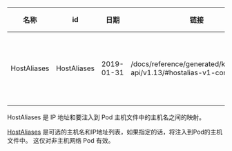 <!--

| title       | id          | date       | full_link                                                    | short_description                                            | aka  | tags      |
| ----------- | ----------- | ---------- | ------------------------------------------------------------ | ------------------------------------------------------------ | ---- | --------- |
| HostAliases | HostAliases | 2019-01-31 | /docs/reference/generated/kubernetes-api/v1.13/#hostalias-v1-core | A HostAliases is a mapping between the IP address and hostname to be injected into a Pod's hosts file. |      | operation |

A HostAliases is a mapping between the IP address and hostname to be injected into a Pod's hosts file.

[HostAliases](https://github.com/kubernetes/website/blob/release-1.16/docs/reference/generated/kubernetes-api/v1.13/#hostalias-v1-corev) is an optional list of hostnames and IP addresses that will be injected into the Pod's hosts file if specified. This is only valid for non-hostNetwork Pods.

-->

| 名称       | id          | 日期       | 链接                                                    | 简述                                            | aka  | 标签      |
| ----------- | ----------- | ---------- | ------------------------------------------------------------ | ------------------------------------------------------------ | ---- | --------- |
| HostAliases | HostAliases | 2019-01-31 | /docs/reference/generated/kubernetes-api/v1.13/#hostalias-v1-core | HostAliases 是 IP 地址和要注入到 Pod 主机文件中的主机名之间的映射。 |      | 操作 |

HostAliases 是 IP 地址和要注入到 Pod 主机文件中的主机名之间的映射。

[HostAliases](https://github.com/kubernetes/website/blob/release-1.16/docs/reference/generated/kubernetes-api/v1.13/#hostalias-v1-corev) 是可选的主机名和IP地址列表，如果指定的话，将注入到Pod的主机文件中。 这仅对非主机网络 Pod 有效。
